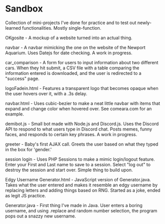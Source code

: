 # Sandbox
Collection of mini-projects I've done for practice and to test out newly-learned functionalities. Mostly single-function.

OKgosite - A mockup of a website turned into an actual thing. 

navbar - A navbar mimicking the one on the website of the Newport Aquarium. Uses Datejs for date checking. A work in progress.

car_comparison - A form for users to input information about two different cars. When they hit submit, a CSV file with a table comparing the information entered is downloaded, and the user is redirected to a "success" page.

logoFadein.html - Features a transparent logo that becomes opaque when the user hovers over it, with a .3s delay.

navbar.html - Uses cubic-bezier to make a neat little navbar with items that expand and change color when hovered over. See comeara.com for an example.

demibot.js - Small bot made with Node.js and Discord.js. Uses the Discord API to respond to what users type in Discord chat. Posts memes, funny faces, and responds to certain key phrases. A work in progress.

greeter - Baby's first AJAX call. Greets the user based on what they typed in the box for 'gender.'

session login - Uses PHP Sessions to make a mimic login/logout feature. Enter your First and Last name to save to a session. Select "log out" to destroy the session and start over. Simple thing to build upon.

Edgy Username Generator.html - JavaScript version of Generator.java. Takes what the user entered and makes it resemble an edgy username by replacing letters and adding things based on RNG. Started as a joke, ended as legit JS practice.

Generator.java - First thing I've made in Java. User enters a boring username, and using .replace and random number selection, the program pops out a snazzy new username. 
